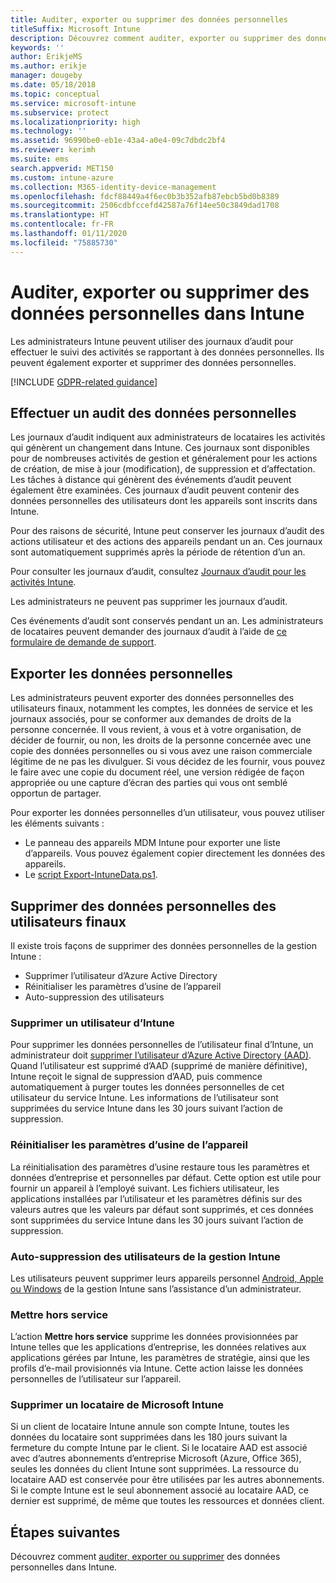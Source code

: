 ```yaml
---
title: Auditer, exporter ou supprimer des données personnelles
titleSuffix: Microsoft Intune
description: Découvrez comment auditer, exporter ou supprimer des données personnelles.
keywords: ''
author: ErikjeMS
ms.author: erikje
manager: dougeby
ms.date: 05/18/2018
ms.topic: conceptual
ms.service: microsoft-intune
ms.subservice: protect
ms.localizationpriority: high
ms.technology: ''
ms.assetid: 96990be0-eb1e-43a4-a0e4-09c7dbdc2bf4
ms.reviewer: kerimh
ms.suite: ems
search.appverid: MET150
ms.custom: intune-azure
ms.collection: M365-identity-device-management
ms.openlocfilehash: fdcf88449a4f6ec0b3b352afb87ebcb5bd0b8389
ms.sourcegitcommit: 2506cdbfccefd42587a76f14ee50c3849dad1708
ms.translationtype: HT
ms.contentlocale: fr-FR
ms.lasthandoff: 01/11/2020
ms.locfileid: "75885730"
---
```

# <a name="audit-export-or-delete-personal-data-in-intune"></a>Auditer, exporter ou supprimer des données personnelles dans Intune

Les administrateurs Intune peuvent utiliser des journaux d’audit pour effectuer le suivi des activités se rapportant à des données personnelles. Ils peuvent également exporter et supprimer des données personnelles.

[!INCLUDE [GDPR-related guidance](../includes/gdpr-intro-sentence.md)]

## <a name="audit-personal-data"></a>Effectuer un audit des données personnelles

Les journaux d’audit indiquent aux administrateurs de locataires les activités qui génèrent un changement dans Intune. Ces journaux sont disponibles pour de nombreuses activités de gestion et généralement pour les actions de création, de mise à jour (modification), de suppression et d’affectation. Les tâches à distance qui génèrent des événements d’audit peuvent également être examinées. Ces journaux d’audit peuvent contenir des données personnelles des utilisateurs dont les appareils sont inscrits dans Intune.  

Pour des raisons de sécurité, Intune peut conserver les journaux d’audit des actions utilisateur et des actions des appareils pendant un an. Ces journaux sont automatiquement supprimés après la période de rétention d’un an.

Pour consulter les journaux d’audit, consultez [Journaux d’audit pour les activités Intune](../fundamentals/monitor-audit-logs.md). 

Les administrateurs ne peuvent pas supprimer les journaux d’audit.

Ces événements d’audit sont conservés pendant un an. Les administrateurs de locataires peuvent demander des journaux d’audit à l’aide de [ce formulaire de demande de support](https://privacy.microsoft.com/en-US/privacy-questions?).

## <a name="export-personal-data"></a>Exporter les données personnelles

Les administrateurs peuvent exporter des données personnelles des utilisateurs finaux, notamment les comptes, les données de service et les journaux associés, pour se conformer aux demandes de droits de la personne concernée. Il vous revient, à vous et à votre organisation, de décider de fournir, ou non, les droits de la personne concernée avec une copie des données personnelles ou si vous avez une raison commerciale légitime de ne pas les divulguer. Si vous décidez de les fournir, vous pouvez le faire avec une copie du document réel, une version rédigée de façon appropriée ou une capture d’écran des parties qui vous ont semblé opportun de partager.

Pour exporter les données personnelles d’un utilisateur, vous pouvez utiliser les éléments suivants : 
- Le panneau des appareils MDM Intune pour exporter une liste d’appareils. Vous pouvez également copier directement les données des appareils.
- Le [script Export-IntuneData.ps1](https://aka.ms/intunedataexport).

## <a name="delete-end-user-personal-data"></a>Supprimer des données personnelles des utilisateurs finaux

Il existe trois façons de supprimer des données personnelles de la gestion Intune :
- Supprimer l’utilisateur d’Azure Active Directory
- Réinitialiser les paramètres d’usine de l’appareil
- Auto-suppression des utilisateurs

### <a name="delete-a-user-from-intune"></a>Supprimer un utilisateur d’Intune

Pour supprimer les données personnelles de l’utilisateur final d’Intune, un administrateur doit [supprimer l’utilisateur d’Azure Active Directory (AAD)](https://docs.microsoft.com/azure/active-directory/fundamentals/add-users-azure-active-directory#delete-a-user). Quand l’utilisateur est supprimé d’AAD (supprimé de manière définitive), Intune reçoit le signal de suppression d’AAD, puis commence automatiquement à purger toutes les données personnelles de cet utilisateur du service Intune. Les informations de l’utilisateur sont supprimées du service Intune dans les 30 jours suivant l’action de suppression.

### <a name="reset-device-to-factory-settings"></a>Réinitialiser les paramètres d’usine de l’appareil
La réinitialisation des paramètres d’usine restaure tous les paramètres et données d’entreprise et personnelles par défaut. Cette option est utile pour fournir un appareil à l’employé suivant. Les fichiers utilisateur, les applications installées par l’utilisateur et les paramètres définis sur des valeurs autres que les valeurs par défaut sont supprimés, et ces données sont supprimées du service Intune dans les 30 jours suivant l’action de suppression.

### <a name="user-self-removal-from-intune-management"></a>Auto-suppression des utilisateurs de la gestion Intune
Les utilisateurs peuvent supprimer leurs appareils personnel [Android, Apple ou Windows](https://docs.microsoft.com/intune-user-help/unenroll-your-device-from-intune-android) de la gestion Intune sans l’assistance d’un administrateur.   

### <a name="retire"></a>Mettre hors service
L’action **Mettre hors service** supprime les données provisionnées par Intune telles que les applications d’entreprise, les données relatives aux applications gérées par Intune, les paramètres de stratégie, ainsi que les profils d’e-mail provisionnés via Intune. Cette action laisse les données personnelles de l’utilisateur sur l’appareil.

### <a name="delete-a-tenant-from-microsoft-intune"></a>Supprimer un locataire de Microsoft Intune

Si un client de locataire Intune annule son compte Intune, toutes les données du locataire sont supprimées dans les 180 jours suivant la fermeture du compte Intune par le client. Si le locataire AAD est associé avec d’autres abonnements d’entreprise Microsoft (Azure, Office 365), seules les données du client Intune sont supprimées. La ressource du locataire AAD est conservée pour être utilisées par les autres abonnements. Si le compte Intune est le seul abonnement associé au locataire AAD, ce dernier est supprimé, de même que toutes les ressources et données client.

## <a name="next-steps"></a>Étapes suivantes

Découvrez comment [auditer, exporter ou supprimer](privacy-data-audit-export-delete.md) des données personnelles dans Intune.
